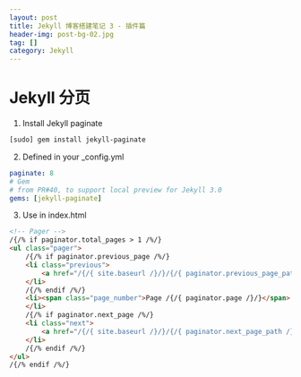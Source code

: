 ```yaml
---
layout: post
title: Jekyll 博客搭建笔记 3 - 插件篇
header-img: post-bg-02.jpg
tag: []
category: Jekyll
---
```


<style>
.post-container img {
    width: 200px;
}
</style>

# Jekyll 分页

1. Install Jekyll paginate
```sh
[sudo] gem install jekyll-paginate
```

2. Defined in your _config.yml
```yml
paginate: 8
# Gem
# from PR#40, to support local preview for Jekyll 3.0
gems: [jekyll-paginate]
```

3. Use in index.html

```html
<!-- Pager -->
/{/% if paginator.total_pages > 1 /%/}
<ul class="pager">
    /{/% if paginator.previous_page /%/}
    <li class="previous">
        <a href="/{/{ site.baseurl /}/}/{/{ paginator.previous_page_path /}/}">&larr; Newer Posts</a>
    </li>
    /{/% endif /%/}
    <li><span class="page_number">Page /{/{ paginator.page /}/}</span>
    </li>
    /{/% if paginator.next_page /%/}
    <li class="next">
        <a href="/{/{ site.baseurl /}/}/{/{ paginator.next_page_path /}/}">Older Posts &rarr;</a>
    </li>
    /{/% endif /%/}
</ul>
/{/% endif /%/}
```
